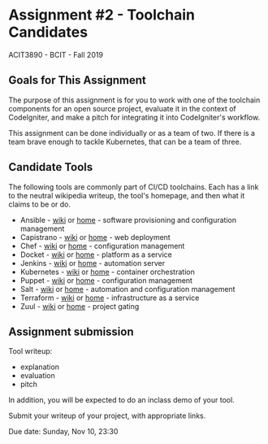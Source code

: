 # Assignment #2 - Toolchain Candidates
ACIT3890 - BCIT - Fall 2019


## Goals for This Assignment

The purpose of this assignment is for you to work with one of the toolchain
components for an open source project, evaluate it in the context
of CodeIgniter, and make a pitch for integrating it into
CodeIgniter's workflow. 

This assignment can be done individually or as a team of two.
If there is a team brave enough to tackle Kubernetes, that can be a team of three.

## Candidate Tools

The following tools are commonly part of CI/CD toolchains.
Each has a link to the neutral wikipedia writeup, the tool's
homepage, and then what it claims to be or do.

- Ansible - [wiki](https://en.wikipedia.org/wiki/Ansible_(software)) or [home](https://www.ansible.com/) - software provisioning and configuration management
- Capistrano - [wiki](https://en.wikipedia.org/wiki/Capistrano_(software)) or [home](http://capistranorb.com/) - web deployment
- Chef - [wiki](https://en.wikipedia.org/wiki/Chef_(software)) or [home](http://www.chef.io/) - configuration management
- Docket - [wiki](https://en.wikipedia.org/wiki/Docker_(software)#Tools) or [home](https://www.docker.com/) - platform as a service
- Jenkins - [wiki](https://www.google.com/url?sa=t&rct=j&q=&esrc=s&source=web&cd=12&cad=rja&uact=8&ved=2ahUKEwjom9LF5qDlAhVCj54KHZSeBigQFjALegQIAhAB&url=https%3A%2F%2Fen.wikipedia.org%2Fwiki%2FJenkins_(software)&usg=AOvVaw1obqNYdlbM-aqvHp5GmmyY) or [home](https://jenkins.io/) - automation server
- Kubernetes - [wiki](https://en.wikipedia.org/wiki/Kubernetes) or [home](https://kubernetes.io/) - container orchestration
- Puppet - [wiki](https://en.wikipedia.org/wiki/Puppet_(software)) or [home](https://puppet.com/) - configuration management
- Salt - [wiki](https://en.wikipedia.org/wiki/SaltStack) or [home](https://www.saltstack.com/) - automation and configuration management
- Terraform - [wiki](https://en.wikipedia.org/wiki/Terraform_(software)) or [home](https://www.terraform.io/) - infrastructure as a service
- Zuul - [wiki](#) or [home](https://zuul-ci.org/) - project gating

## Assignment submission

Tool writeup:

- explanation
- evaluation
- pitch

In addition, you will be expected to do an inclass demo of your tool.

Submit your writeup of your project, with appropriate links.

Due date: Sunday, Nov 10, 23:30
